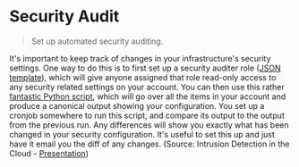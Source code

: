 # Security Audit

> Set up automated security auditing.

It's important to keep track of changes in your infrastructure's security settings. One way to do this is to first set up a security auditer role ([JSON template](https://gist.github.com/bigsnarfdude/d0758b4fd335085623be)), which will give anyone assigned that role read-only access to any security related settings on your account. You can then use this rather [fantastic Python script](https://gist.github.com/jlevy/cce1b44fc24f94599d0a4b3e613cc15d), which will go over all the items in your account and produce a canonical output showing your configuration. You set up a cronjob somewhere to run this script, and compare its output to the output from the previous run. Any differences will show you exactly what has been changed in your security configuration. It's useful to set this up and just have it email you the diff of any changes. (Source: Intrusion Detection in the Cloud - [Presentation](http://awsmedia.s3.amazonaws.com/SEC402.pdf))


